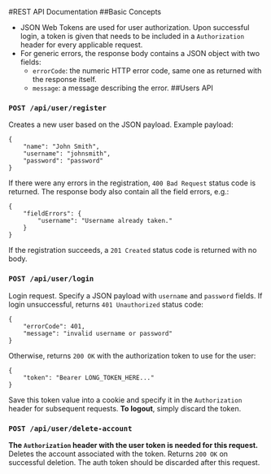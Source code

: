 #REST API Documentation
##Basic Concepts
* JSON Web Tokens are used for user authorization. Upon successful login, a token is given that needs to be included in a `Authorization` header for every applicable request.
* For generic errors, the response body contains a JSON object with two fields:
  * `errorCode`: the numeric HTTP error code, same one as returned with the response itself.
  * `message`: a message describing the error.
##Users API
### `POST /api/user/register`
Creates a new user based on the JSON payload. Example payload:
```
{
	"name": "John Smith",
	"username": "johnsmith",
	"password": "password"
}
```
If there were any errors in the registration, `400 Bad Request` status code is returned. The response body also contain all the field errors, e.g.:
```
{
    "fieldErrors": {
        "username": "Username already taken."
    }
}
```
If the registration succeeds, a `201 Created` status code is returned with no body.

### `POST /api/user/login`
Login request. Specify a JSON payload with `username` and `password` fields.
If login unsuccessful, returns `401 Unauthorized` status code:
```$xslt
{
    "errorCode": 401,
    "message": "invalid username or password"
}
```
Otherwise, returns `200 OK` with the authorization token to use for the user:
```$xslt
{
    "token": "Bearer LONG_TOKEN_HERE..."
}
```
Save this token value into a cookie and specify it in the `Authorization` header for subsequent requests.
**To logout**, simply discard the token.
### `POST /api/user/delete-account`
**The `Authorization` header with the user token is needed for this request.**
Deletes the account associated with the token. Returns `200 OK` on successful deletion.
The auth token should be discarded after this request.